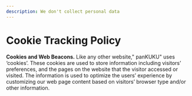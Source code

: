 ```yaml
---
description: We don't collect personal data
---
```


# Cookie Tracking Policy

**Cookies and Web Beacons.** Like any other website," panKUKU" uses ‘cookies’. These cookies are used to store information including visitors’ preferences, and the pages on the website that the visitor accessed or visited. The information is used to optimize the users’ experience by customizing our web page content based on visitors’ browser type and/or other information.
